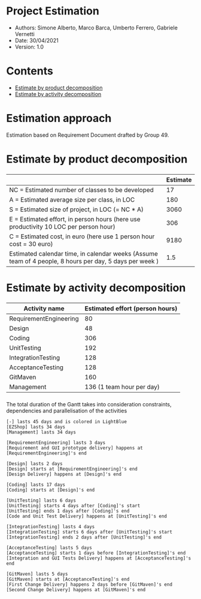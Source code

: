 # Project Estimation  
- Authors: Simone Alberto, Marco Barca, Umberto Ferrero, Gabriele Vernetti
- Date: 30/04/2021
- Version: 1.0

# Contents
- [Estimate by product decomposition](#estimate-by-product-decomposition)
- [Estimate by activity decomposition](#estimate-by-activity-decomposition)

# Estimation approach
Estimation based on Requirement Document drafted by Group 49.

# Estimate by product decomposition
### 
|             | Estimate                        |             
| ----------- | ------------------------------- |  
| NC =  Estimated number of classes to be developed   | 17 |             
| A = Estimated average size per class, in LOC       | 180 | 
| S = Estimated size of project, in LOC (= NC * A) | 3060 |             
| E = Estimated effort, in person hours (here use productivity 10 LOC per person hour)  | 306 |   
| C = Estimated cost, in euro (here use 1 person hour cost = 30 euro) | 9180 | 
| Estimated calendar time, in calendar weeks (Assume team of 4 people, 8 hours per day, 5 days per week ) | 1.5 |               
# Estimate by activity decomposition
### 
|         Activity name    | Estimated effort (person hours)   |             
| ----------- | ------------------------------- | 
| RequirementEngineering | 80 |
| Design | 48 |
| Coding | 306 |
| UnitTesting | 192 |
| IntegrationTesting | 128 |
| AcceptanceTesting | 128 |
| GitMaven | 160 |
| Management | 136 (1 team hour per day) |
###

The total duration of the Gantt takes into consideration constraints, dependencies and parallelisation of the activities

```plantuml
[-] lasts 45 days and is colored in LightBlue
[EZShop] lasts 34 days
[Management] lasts 34 days

[RequirementEngineering] lasts 3 days
[Requirement and GUI prototype delivery] happens at [RequirementEngineering]'s end

[Design] lasts 2 days
[Design] starts at [RequirementEngineering]'s end
[Design Delivery] happens at [Design]'s end

[Coding] lasts 17 days
[Coding] starts at [Design]'s end

[UnitTesting] lasts 6 days
[UnitTesting] starts 4 days after [Coding]'s start
[UnitTesting] ends 1 days after [Coding]'s end
[Code and Unit Test Delivery] happens at [UnitTesting]'s end

[IntegrationTesting] lasts 4 days
[IntegrationTesting] starts 6 days after [UnitTesting]'s start
[IntegrationTesting] ends 2 days after [UnitTesting]'s end

[AcceptanceTesting] lasts 5 days
[AcceptanceTesting] starts 1 days before [IntegrationTesting]'s end
[Integration and GUI Tests Delivery] happens at [AcceptanceTesting]'s end

[GitMaven] lasts 5 days
[GitMaven] starts at [AcceptanceTesting]'s end
[First Change Delivery] happens 2 days before [GitMaven]'s end
[Second Change Delivery] happens at [GitMaven]'s end
```

